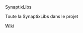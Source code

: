 SynaptixLibs

Toute la SynaptixLibs dans le projet

[Wiki](http://gitlab.synaptix.fr/gabriel-allaigre/SynaptixLibs/wikis/home)